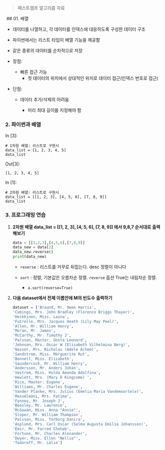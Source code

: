 > 패스트캠프 알고리즘 자료



 ## 01. 배열

- 데이터를 나열하고, 각 데이터를 인덱스에 대응하도록 구성한 데이터 구조
- 파이썬에서는 리스트 타입이 배열 기능을 제공함

- 같은 종류의 데이터를 순차적으로 저장

- 장점:

  - 빠른 접근 가능
    - 첫 데이터의 위치에서 상대적인 위치로 데이터 접근(인덱스 번호로 접근)

- 단점:

  - 데이터 추가/삭제의 어려움

    - 미리 최대 길이를 지정해야 함

      

### 2. 파이썬과 배열

In [3]:

```
# 1차원 배열: 리스트로 구현시
data_list = [1, 2, 3, 4, 5]
data_list
```

Out[3]:

```
[1, 2, 3, 4, 5]
```

In [1]:

```
# 2차원 배열: 리스트로 구현시
data_list = [[1, 2, 3], [4, 5, 6], [7, 8, 9]]
data_list
```



### 3. 프로그래밍 연습

1. **2차원 배열 data_list = [[1, 2, 3], [4, 5, 6], [7, 8, 9]] 에서 9,8,7 순서대로 출력해보기**

   ```python
   data = [[1,2,3],[4,5,6],[7,8,9]]
   data_new = data[2]
   data_new.reverse()
   print(data_new)
   ```

   - `reverse` : 리스트를 거꾸로 뒤집는다. desc 정렬이 아니다

   - `sort` : 정렬, 기본값은 오름차순 정렬. `reverse` 옵션 True는 내림차순 정렬.

     - `a.sort(reverse=True)`

       

2. **다음 dataset에서 전체 이름안에 M의 빈도수 출력하기**

   ```python
   dataset = ['Braund, Mr. Owen Harris',
   'Cumings, Mrs. John Bradley (Florence Briggs Thayer)',
   'Heikkinen, Miss. Laina',
   'Futrelle, Mrs. Jacques Heath (Lily May Peel)',
   'Allen, Mr. William Henry',
   'Moran, Mr. James',
   'McCarthy, Mr. Timothy J',
   'Palsson, Master. Gosta Leonard',
   'Johnson, Mrs. Oscar W (Elisabeth Vilhelmina Berg)',
   'Nasser, Mrs. Nicholas (Adele Achem)',
   'Sandstrom, Miss. Marguerite Rut',
   'Bonnell, Miss. Elizabeth',
   'Saundercock, Mr. William Henry',
   'Andersson, Mr. Anders Johan',
   'Vestrom, Miss. Hulda Amanda Adolfina',
   'Hewlett, Mrs. (Mary D Kingcome) ',
   'Rice, Master. Eugene',
   'Williams, Mr. Charles Eugene',
   'Vander Planke, Mrs. Julius (Emelia Maria Vandemoortele)',
   'Masselmani, Mrs. Fatima',
   'Fynney, Mr. Joseph J',
   'Beesley, Mr. Lawrence',
   'McGowan, Miss. Anna "Annie"',
   'Sloper, Mr. William Thompson',
   'Palsson, Miss. Torborg Danira',
   'Asplund, Mrs. Carl Oscar (Selma Augusta Emilia Johansson)',
   'Emir, Mr. Farred Chehab',
   'Fortune, Mr. Charles Alexander',
   'Dwyer, Miss. Ellen "Nellie"',
   'Todoroff, Mr. Lalio']
   ```

   

   